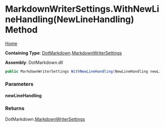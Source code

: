 # MarkdownWriterSettings\.WithNewLineHandling\(NewLineHandling\) Method

[Home](../../../README.md)

**Containing Type**: [DotMarkdown](../../README.md)\.[MarkdownWriterSettings](../README.md)

**Assembly**: DotMarkdown\.dll

```csharp
public MarkdownWriterSettings WithNewLineHandling(NewLineHandling newLineHandling)
```

### Parameters

#### newLineHandling

### Returns

DotMarkdown\.[MarkdownWriterSettings](../README.md)

